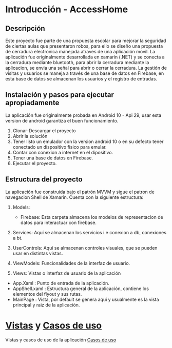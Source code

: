 # Introducción - AccessHome
## Descripción 
Este proyecto fue parte de una propuesta escolar para mejorar la seguridad de ciertas aulas que presentaron robos, para ello se diseño una propuesta de cerradura electronica manejada atraves de una aplicación movil.
La aplicación fue originalmente desarrollada en xamarin (.NET) y se conecta a la cerradura mediante bluetooth, para abrir la cerradura mediante la aplicacion, se envia una señal para abrir o cerrar la cerradura.
La gestión de visitas y usuarios se maneja a través de una base de datos en Firebase, en esta base de datos se almacenan los usuarios y el registro de entradas.

## Instalación y pasos para ejecutar apropiadamente

La aplicación fue originalmente probada en Android 10 - Api 29, usar esta version de android garantiza el buen funcionamiento.

1. Clonar-Descargar el proyecto
2. Abrir la solución
3. Tener listo un emulador con la version android 10 o en su defecto tener conectado un dispositivo fisico para emular.
4. Contar con conexion a internet en el dipositivo.
5. Tener una base de datos en Firebase.
6. Ejecutar el proyecto.

## Estructura del proyecto

La aplicación fue construida bajo el patrón MVVM y sigue el patron de navegacion Shell de Xamarin. 
Cuenta con la siguiente estructura:

1. Models:
   - Firebase: Esta carpeta almacena los modelos de representacion de datos para interactuar con firebase.
    
2. Services: Aquí se almacenan los servicios i.e conexion a db, conexiones a bt.
3. UserControls: Aquí se almacenan controles visuales, que se pueden usar en distintas vistas.
4. ViewModels: Funcionalidades de la interfaz de usuario.
5. Views: Vistas o interfaz de usuario de la aplicación

- App.Xaml : Punto de entrada de la aplicación.
- AppShell.xaml : Estructura general de la aplicación, contiene los elementos del flyout y sus rutas.
- MainPage : Vista, por default se genera aqui y usualmente es la vista principal y raiz de la aplicación.

# <a href="https://github.com/ArribaMichoacan/AccessHome/wiki">Vistas</a> y <a href="https://github.com/ArribaMichoacan/AccessHome/assets/126541327/3f30f806-7207-456d-9749-813a8a40e6f3">Casos de uso</a>
Vistas y casos de uso de la aplicación <a href="https://github.com/ArribaMichoacan/AccessHome/assets/126541327/3f30f806-7207-456d-9749-813a8a40e6f3">Casos de uso</a>



